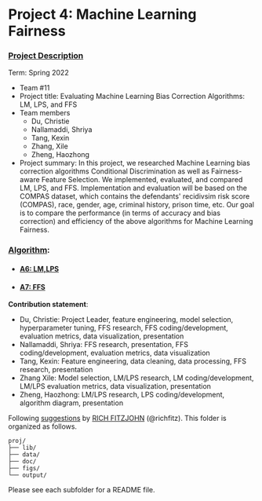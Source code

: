 # Project 4: Machine Learning Fairness

### [Project Description](doc/project4_desc.md)

Term: Spring 2022

+ Team #11
+ Project title: Evaluating Machine Learning Bias Correction Algorithms: LM, LPS, and FFS
+ Team members
	+ Du, Christie
	+ Nallamaddi, Shriya
	+ Tang, Kexin
	+ Zhang, Xile
	+ Zheng, Haozhong
+ Project summary: In this project, we researched Machine Learning bias correction algorithms Conditional Discrimination as well as Fairness-aware Feature Selection. We implemented, evaluated, and compared LM, LPS, and FFS. Implementation and evaluation will be based on the COMPAS dataset, which contains the defendants' recidivsim risk score (COMPAS), race, gender, age, criminal history, prison time, etc. Our goal is to compare the performance (in terms of accuracy and bias correction) and efficiency of the above algorithms for Machine Learning Fairness.

### [Algorithm](doc/):
+ #### [A6: LM,LPS](doc/LM%2BLPS_model.ipynb)

+ #### [A7: FFS](doc/FFS.ipynb)
	
**Contribution statement**:
+ Du, Christie: Project Leader, feature engineering, model selection, hyperparameter tuning, FFS research, FFS coding/development, evaluation metrics, data visualization, presentation
+ Nallamaddi, Shriya: FFS research, presentation, FFS coding/development, evaluation metrics, data visualization
+ Tang, Kexin: Feature engineering, data cleaning, data processing, FFS research, presentation
+ Zhang Xile: Model selection, LM/LPS research, LM coding/development, LM/LPS evaluation metrics, data visualization, presentation
+ Zheng, Haozhong: LM/LPS research, LPS coding/development, algorithm diagram, presentation

Following [suggestions](http://nicercode.github.io/blog/2013-04-05-projects/) by [RICH FITZJOHN](http://nicercode.github.io/about/#Team) (@richfitz). This folder is organized as follows.

```
proj/
├── lib/
├── data/
├── doc/
├── figs/
└── output/
```

Please see each subfolder for a README file.
